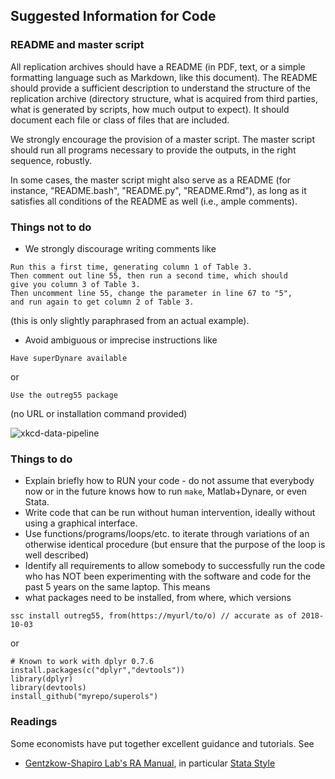 ## Suggested Information for Code

### README and master script
All replication archives should have a README (in PDF, text, or a simple formatting language such as Markdown, like this document). The README should provide a sufficient description to understand the structure of the replication archive (directory structure, what is acquired from third parties, what is generated by scripts, how much output to expect). It should document each file or class of files that are included.

We strongly encourage the provision of a master script. The master script should run all programs necessary to provide the outputs, in the right sequence, robustly.

In some cases, the master script might also serve as a README (for instance, "README.bash", "README.py", "README.Rmd"), as long as it satisfies all conditions of the README as well (i.e., ample comments).

### Things not to do
-  We strongly discourage writing comments like
```
Run this a first time, generating column 1 of Table 3.
Then comment out line 55, then run a second time, which should
give you column 3 of Table 3.
Then uncomment line 55, change the parameter in line 67 to "5",
and run again to get column 2 of Table 3.
```
(this is only slightly paraphrased from an actual example).
-  Avoid ambiguous or imprecise instructions  like
```
Have superDynare available
```
or
```
Use the outreg55 package
```
(no URL or installation command provided)

![xkcd-data-pipeline](https://imgs.xkcd.com/comics/data_pipeline.png)

### Things to do
- Explain briefly how to RUN your code - do not assume that everybody now or in the future knows how to run `make`, Matlab+Dynare, or even Stata.
-  Write code that can be run without human intervention, ideally without using a graphical interface.
-  Use functions/programs/loops/etc. to iterate through variations of an otherwise identical procedure (but ensure that the purpose of the loop is well described)
-  Identify all requirements to allow somebody to successfully run the code who has NOT been experimenting with the software and code for the past 5 years on the same laptop. This means
  -  what packages need to be installed, from where, which versions
  ```{stata}
  ssc install outreg55, from(https://myurl/to/o) // accurate as of 2018-10-03
  ```
  or
  ```{r}
  # Known to work with dplyr 0.7.6
  install.packages(c("dplyr","devtools"))
  library(dplyr)
  library(devtools)
  install_github("myrepo/superols")
  ```

### Readings
Some economists have put together excellent guidance and tutorials. See
- [Gentzkow-Shapiro Lab's RA Manual](https://github.com/gslab-econ/ra-manual/wiki/Getting-Started), in particular [Stata Style](https://github.com/gslab-econ/ra-manual/wiki/Stata)
